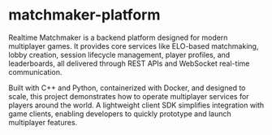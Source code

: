 # matchmaker-platform
Realtime Matchmaker is a backend platform designed for modern multiplayer games. It provides core services like ELO-based matchmaking, lobby creation, session lifecycle management, player profiles, and leaderboards, all delivered through REST APIs and WebSocket real-time communication.

Built with C++ and Python, containerized with Docker, and designed to scale, this project demonstrates how to operate multiplayer services for players around the world. A lightweight client SDK simplifies integration with game clients, enabling developers to quickly prototype and launch multiplayer features.
